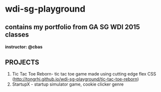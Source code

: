 # wdi-sg-playground
## contains my portfolio from GA SG WDI 2015 classes
#### instructor: @cbas

## PROJECTS
1. Tic Tac Toe Reborn- tic tac toe game made using cutting edge flex CSS (http://tongrhj.github.io/wdi-sg-playground/tic-tac-toe-reborn)
2. StartupX - startup simulator game, cookie clicker genre
